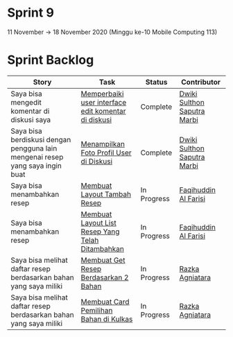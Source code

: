 # Sprint 9
11 November -> 18 November 2020 (Minggu ke-10 Mobile Computing 113)

# Sprint Backlog
Story | Task | Status| Contributor
--- | --- | --- | ---
Saya bisa mengedit komentar di diskusi saya | [Memperbaiki user interface edit komentar di diskusi](https://github.com/dwikimarbi/Mobcom/issues/38) | Complete | [Dwiki Sulthon Saputra Marbi](https://github.com/dwikimarbi)
Saya bisa berdiskusi dengan pengguna lain mengenai resep yang saya ingin buat | [Menampilkan Foto Profil User di Diskusi](https://github.com/dwikimarbi/Mobcom/issues/39) | Complete | [Dwiki Sulthon Saputra Marbi](https://github.com/dwikimarbi)
Saya bisa menambahkan resep | [Membuat Layout Tambah Resep](https://github.com/dwikimarbi/Mobcom/issues/40) | In Progress | [Faqihuddin Al Farisi](https://github.com/falfisme)
Saya bisa menambahkan resep | [Membuat Layout List Resep Yang Telah Ditambahkan](https://github.com/dwikimarbi/Mobcom/issues/41) | In Progress | [Faqihuddin Al Farisi](https://github.com/falfisme)
Saya bisa melihat daftar resep berdasarkan bahan yang saya miliki | [Membuat Get Resep Berdasarkan 2 Bahan](https://github.com/dwikimarbi/Mobcom/issues/37) | In Progress | [Razka Agniatara](https://github.com/Razka173)
Saya bisa melihat daftar resep berdasarkan bahan yang saya miliki | [Membuat Card Pemilihan Bahan di Kulkas](https://github.com/dwikimarbi/Mobcom/issues/36) | In Progress | [Razka Agniatara](https://github.com/Razka173)
